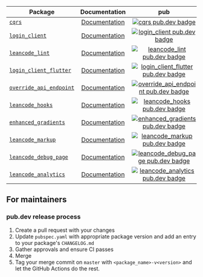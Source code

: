 | Package                                               |                    Documentation                     |                                                       pub                                                       |                                        CI                                        |
|-------------------------------------------------------| :--------------------------------------------------: | :-------------------------------------------------------------------------------------------------------------: | :------------------------------------------------------------------------------: |
| [`cqrs`][cqrs-link]                                   |         [Documentation][cqrs-documentation]          |                          [![cqrs pub.dev badge][cqrs-pub-badge]][cqrs-pub-badge-link]                           |                  [![][cqrs-build-badge]][cqrs-build-badge-link]                  |
| [`login_client`][login_client-link]                   |     [Documentation][login_client-documentation]      |              [![login_client pub.dev badge][login_client-pub-badge]][login_client-pub-badge-link]               |          [![][login_client-build-badge]][login_client-build-badge-link]          |
| [`leancode_lint`][leancode_lint-link]                 |     [Documentation][leancode_lint-documentation]     |             [![leancode_lint pub.dev badge][leancode_lint-pub-badge]][leancode_lint-pub-badge-link]             |                                       n/a                                        |
| [`login_client_flutter`][login_client_flutter-link]   | [Documentation][login_client_flutter-documentation]  |  [![login_client_flutter pub.dev badge][login_client_flutter-pub-badge]][login_client_flutter-pub-badge-link]   |  [![][login_client_flutter-build-badge]][login_client_flutter-build-badge-link]  |
| [`override_api_endpoint`][override_api_endpoint-link] | [Documentation][override_api_endpoint-documentation] | [![override_api_endpoint pub.dev badge][override_api_endpoint-pub-badge]][override_api_endpoint-pub-badge-link] | [![][override_api_endpoint-build-badge]][override_api_endpoint-build-badge-link] |
| [`leancode_hooks`][leancode_hooks-link]               |    [Documentation][leancode_hooks-documentation]     |           [![leancode_hooks pub.dev badge][leancode_hooks-pub-badge]][leancode_hooks-pub-badge-link]            |        [![][leancode_hooks-build-badge]][leancode_hooks-build-badge-link]        |
| [`enhanced_gradients`][enhanced_gradients-link]       |  [Documentation][enhanced_gradients-documentation]   |     [![enhanced_gradients pub.dev badge][enhanced_gradients-pub-badge]][enhanced_gradients-pub-badge-link]      |    [![][enhanced_gradients-build-badge]][enhanced_gradients-build-badge-link]    |
| [`leancode_markup`][leancode_markup-link]             |  [Documentation][leancode_markup-documentation]   |     [![leancode_markup pub.dev badge][leancode_markup-pub-badge]][leancode_markup-pub-badge-link]      |    [![][leancode_markup-build-badge]][leancode_markup-build-badge-link]    |
| [`leancode_debug_page`][leancode_debug_page-link]         |  [Documentation][leancode_debug_page-documentation]   |     [![leancode_debug_page pub.dev badge][leancode_debug_page-pub-badge]][leancode_debug_page-pub-badge-link]      |    [![][leancode_debug_page-build-badge]][leancode_debug_page-build-badge-link]    |
| [`leancode_analytics`][leancode_analytics-link]         |  [Documentation][leancode_analytics-documentation]   |     [![leancode_analytics pub.dev badge][leancode_analytics-pub-badge]][leancode_analytics-pub-badge-link]      |    [![][leancode_analytics-build-badge]][leancode_analytics-build-badge-link]    |

## For maintainers

### pub.dev release process

1. Create a pull request with your changes
2. Update `pubspec.yaml` with appropriate package version and add an entry to your package's `CHANGELOG.md`
3. Gather approvals and ensure CI passes
4. Merge
5. Tag your merge commit on `master` with `<package_name>-v<version>` and let the GitHub Actions do the rest.

[cqrs-link]: https://github.com/leancodepl/flutter_corelibrary/tree/master/packages/cqrs
[cqrs-documentation]: https://pub.dev/documentation/cqrs/latest/
[cqrs-pub-badge]: https://img.shields.io/pub/v/cqrs
[cqrs-pub-badge-link]: https://pub.dev/packages/cqrs
[cqrs-build-badge]: https://img.shields.io/github/actions/workflow/status/leancodepl/flutter_corelibrary/cqrs-test.yml?branch=master
[cqrs-build-badge-link]: https://github.com/leancodepl/flutter_corelibrary/actions/workflows/cqrs-test.yml
[leancode_lint-link]: https://github.com/leancodepl/flutter_corelibrary/tree/master/packages/leancode_lint
[leancode_lint-documentation]: https://pub.dev/documentation/leancode_lint/latest/
[leancode_lint-pub-badge]: https://img.shields.io/pub/v/leancode_lint
[leancode_lint-pub-badge-link]: https://pub.dev/packages/leancode_lint
[leancode_hooks-link]: https://github.com/leancodepl/flutter_corelibrary/tree/master/packages/leancode_hooks
[leancode_hooks-documentation]: https://pub.dev/documentation/leancode_hooks/latest/
[leancode_hooks-pub-badge]: https://img.shields.io/pub/v/leancode_hooks
[leancode_hooks-pub-badge-link]: https://pub.dev/packages/leancode_hooks
[leancode_hooks-build-badge]: https://img.shields.io/github/actions/workflow/status/leancodepl/flutter_corelibrary/leancode_hooks-test.yml?branch=master
[leancode_hooks-build-badge-link]: https://github.com/leancodepl/flutter_corelibrary/actions/workflows/leancode_hooks-test.yml
[login_client-link]: https://github.com/leancodepl/flutter_corelibrary/tree/master/packages/login_client
[login_client-documentation]: https://pub.dev/documentation/login_client/latest/
[login_client-pub-badge]: https://img.shields.io/pub/v/login_client
[login_client-pub-badge-link]: https://pub.dev/packages/login_client
[login_client-build-badge]: https://img.shields.io/github/actions/workflow/status/leancodepl/flutter_corelibrary/login_client-test.yml?branch=master
[login_client-build-badge-link]: https://github.com/leancodepl/flutter_corelibrary/actions/workflows/login_client-test.yml
[login_client_flutter-link]: https://github.com/leancodepl/flutter_corelibrary/tree/master/packages/login_client_flutter
[login_client_flutter-documentation]: https://pub.dev/documentation/login_client_flutter/latest/
[login_client_flutter-pub-badge]: https://img.shields.io/pub/v/login_client_flutter
[login_client_flutter-pub-badge-link]: https://pub.dev/packages/login_client_flutter
[login_client_flutter-build-badge]: https://img.shields.io/github/actions/workflow/status/leancodepl/flutter_corelibrary/login_client_flutter-test.yml?branch=master
[login_client_flutter-build-badge-link]: https://github.com/leancodepl/flutter_corelibrary/actions/workflows/login_client_flutter-test.yml
[override_api_endpoint-link]: https://github.com/leancodepl/flutter_corelibrary/tree/master/packages/override_api_endpoint
[override_api_endpoint-documentation]: https://pub.dev/documentation/override_api_endpoint/latest/
[override_api_endpoint-pub-badge]: https://img.shields.io/pub/v/override_api_endpoint
[override_api_endpoint-pub-badge-link]: https://pub.dev/packages/override_api_endpoint
[override_api_endpoint-build-badge]: https://img.shields.io/github/actions/workflow/status/leancodepl/flutter_corelibrary/override_api_endpoint-test.yml?branch=master
[override_api_endpoint-build-badge-link]: https://github.com/leancodepl/flutter_corelibrary/actions/workflows/override_api_endpoint-test.yml
[enhanced_gradients-link]: https://github.com/leancodepl/flutter_corelibrary/tree/master/packages/enhanced_gradients
[enhanced_gradients-documentation]: https://pub.dev/documentation/enhanced_gradients/latest/
[enhanced_gradients-pub-badge]: https://img.shields.io/pub/v/enhanced_gradients
[enhanced_gradients-pub-badge-link]: https://pub.dev/packages/enhanced_gradients
[enhanced_gradients-build-badge]: https://img.shields.io/github/actions/workflow/status/leancodepl/flutter_corelibrary/enhanced_gradients-test.yml?branch=master
[enhanced_gradients-build-badge-link]: https://github.com/leancodepl/flutter_corelibrary/actions/workflows/enhanced_gradients-test.yml
[leancode_markup-link]: https://github.com/leancodepl/flutter_corelibrary/tree/master/packages/leancode_markup
[leancode_markup-documentation]: https://pub.dev/documentation/leancode_markup/latest/
[leancode_markup-pub-badge]: https://img.shields.io/pub/v/leancode_markup
[leancode_markup-pub-badge-link]: https://pub.dev/packages/leancode_markup
[leancode_markup-build-badge]: https://img.shields.io/github/actions/workflow/status/leancodepl/flutter_corelibrary/leancode_markup-test.yml?branch=master
[leancode_markup-build-badge-link]: https://github.com/leancodepl/flutter_corelibrary/actions/workflows/leancode_markup-test.yml
[leancode_debug_page-link]: https://github.com/leancodepl/flutter_corelibrary/tree/master/packages/leancode_debug_page
[leancode_debug_page-documentation]: https://pub.dev/documentation/leancode_debug_page/latest/
[leancode_debug_page-pub-badge]: https://img.shields.io/pub/v/leancode_debug_page
[leancode_debug_page-pub-badge-link]: https://pub.dev/packages/leancode_debug_page
[leancode_debug_page-build-badge]: https://img.shields.io/github/actions/workflow/status/leancodepl/flutter_corelibrary/leancode_debug_page-test.yml?branch=master
[leancode_debug_page-build-badge-link]: https://github.com/leancodepl/flutter_corelibrary/actions/workflows/leancode_debug_page-test.yml
[leancode_analytics-link]: https://github.com/leancodepl/flutter_corelibrary/tree/master/packages/leancode_analytics
[leancode_analytics-documentation]: https://pub.dev/documentation/leancode_analytics/latest/
[leancode_analytics-pub-badge]: https://img.shields.io/pub/v/leancode_analytics
[leancode_analytics-pub-badge-link]: https://pub.dev/packages/leancode_analytics
[leancode_analytics-build-badge]: https://img.shields.io/github/actions/workflow/status/leancodepl/flutter_corelibrary/leancode_analytics-test.yml?branch=master
[leancode_analytics-build-badge-link]: https://github.com/leancodepl/flutter_corelibrary/actions/workflows/leancode_analytics-test.yml

